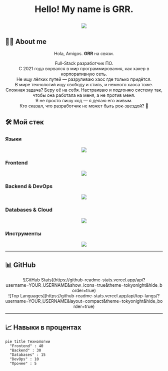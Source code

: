 <!-- ========================= WELCOME ========================= -->
<h1 align="center">Hello! My name is GRR.
<p align="center">
  <img src="https://readme-typing-svg.herokuapp.com?size=28&duration=3000&color=FF5733&center=true&vCenter=true&lines=Full-Stack;Cyberpunk;Open+Source" />
</p>
</h1>

## 👨‍💻 About me

<p align="center">
  Hola, Amigos. <strong>GRR</strong> на связи.
</p>

<p align="center">
  Full-Stack разработчик ПО.<br/>
  С 2021 года ворвался в мир программирования, как хакер в корпоративную сеть.<br/>
  Не ищу лёгких путей — разруливаю хаос где только придётся.<br/>
  В мире технологий ищу свободу и стиль, и немного хаоса тоже.<br/>
  Сложная задача? Беру её на себя. Настраиваю и подгоняю систему так, чтобы она работала на меня, а не против меня.<br/>
  Я не просто пишу код — я делаю его живым.<br/>
  Кто сказал, что разработчик не может быть рок-звездой? 🎸
</p>

## 🛠 Мой стек

### Языки
<p align="center">
  <img src="https://skillicons.dev/icons?i=js,ts,python,go,java" />
</p>

### Frontend
<p align="center">
  <img src="https://skillicons.dev/icons?i=react,nextjs,vue,tailwind,html,css" />
</p>

### Backend & DevOps
<p align="center">
  <img src="https://skillicons.dev/icons?i=nodejs,express,django,spring,docker,kubernetes,nginx" />
</p>

### Databases & Cloud
<p align="center">
  <img src="https://skillicons.dev/icons?i=mysql,postgresql,mongodb,redis,aws,gcp,firebase" />
</p>

### Инструменты
<p align="center">
  <img src="https://skillicons.dev/icons?i=git,github,vscode,linux,figma,postman" />
</p>

---

## 📊 GitHub

<p align="center">
  ![GitHub Stats](https://github-readme-stats.vercel.app/api?username=YOUR_USERNAME&show_icons=true&theme=tokyonight&hide_border=true)
  <br/>
  ![Top Languages](https://github-readme-stats.vercel.app/api/top-langs/?username=YOUR_USERNAME&layout=compact&theme=tokyonight&hide_border=true)
</p>

---

## 📈 Навыки в процентах
```mermaid
pie title Технологии
  "Frontend" : 40
  "Backend" : 30
  "Databases" : 15
  "DevOps" : 10
  "Прочее" : 5
